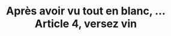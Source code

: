 ---
title: Après avoir vu tout en blanc, ... Article 4, versez vin
informations: Détail d'un format 50 × 70 mm plié non massicoté sur papier ivoire impression sérigraphie 3 couches, bleu sombre, blanc et vernis sur le blanc, jacquette sur papier japon pliée et insérée sérigraphié en blanc et jaune.
img: ecrit/apresavoirvutoutenblancnevoyonspastoutennoirrestonsaumilieu.jpg
---